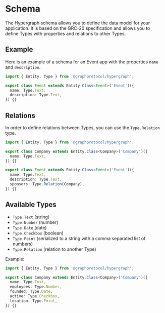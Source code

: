 # Schema

The Hypergraph schema allows you to define the data model for your application. It is based on the GRC-20 specification and allows you to define Types with properties and relations to other Types.

## Example

Here is an example of a schema for an Event app with the properties `name` and `description`.

```ts
import { Entity, Type } from '@graphprotocol/hypergraph';

export class Event extends Entity.Class<Event>('Event')({
  name: Type.Text,
  description: Type.Text,
}) {}
```

## Relations

In order to define relations between Types, you can use the `Type.Relation` type.

```ts
import { Entity, Type } from '@graphprotocol/hypergraph';

export class Company extends Entity.Class<Company>('Company')({
  name: Type.Text,
}) {}

export class Event extends Entity.Class<Event>('Event')({
  name: Type.Text,
  description: Type.Text,
  sponsors: Type.Relation(Company),
}) {}
```

## Available Types

- `Type.Text` (string)
- `Type.Number` (number)
- `Type.Date` (date)
- `Type.Checkbox` (boolean)
- `Type.Point` (serialized to a string with a comma separated list of numbers)
- `Type.Relation` (relation to another Type)

Example:

```ts
import { Entity, Type } from '@graphprotocol/hypergraph';

export class Company extends Entity.Class<Company>('Company')({
  name: Type.Text,
  employees: Type.Number,
  founded: Type.Date,
  active: Type.Checkbox,
  location: Type.Point,
}) {}
```